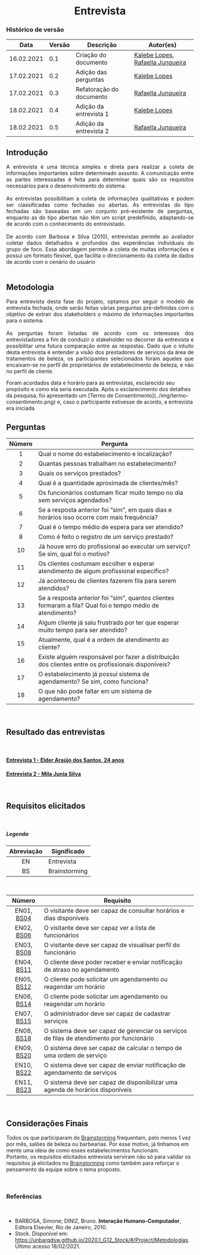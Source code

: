 # <center> Entrevista

### Histórico de versão
|Data | Versão | Descrição | Autor(es)
| -- | -- | -- | -- |
| 16.02.2021 | 0.1 | Criação do documento | [Kalebe Lopes](https://github.com/KalebeLopes), [Rafaella Junqueira](https://github.com/RafaellaJunqueira)|
| 17.02.2021 | 0.2 | Adição das perguntas | [Kalebe Lopes](https://github.com/KalebeLopes)|
| 17.02.2021 | 0.3 | Refatoração do documento | [Rafaella Junqueira](https://github.com/RafaellaJunqueira)|
| 18.02.2021 | 0.4 | Adição da entrevista 1 | [Kalebe Lopes](https://github.com/KalebeLopes)|
| 18.02.2021 | 0.5 | Adição da entrevista 2 | [Rafaella Junqueira](https://github.com/RafaellaJunqueira)|


## Introdução
<div align="justify">
A entrevista é uma técnica simples e direta para realizar a coleta de informações importantes sobre determinado assunto. A comunicação entre as partes interessadas é feita para determinar quais são os requisitos necessários para o desenvolvimento do sistema. 
<br><br>
As entrevistas possibilitam a coleta de informações qualitativas e podem ser classificadas como fechadas ou abertas. As entrevistas do tipo fechadas são baseadas em um conjunto pré-existente de perguntas, enquanto as do tipo abertas não têm um script predefinido, adaptando-se de acordo com o conhecimento do entrevistado.
<br><br>
De acordo com Barbosa e Silva (2010), entrevistas permite ao avaliador coletar dados detalhados e profundos das experiências individuais do grupo de foco. Essa abordagem permite a coleta de muitas informações e possui um formato flexível, que facilita o direcionamento da coleta de dados de acordo com o cenário do usuário
</div><br>

## Metodologia
<p align="justify">
Para entrevista desta fase do projeto, optamos por seguir o modelo de entrevista fechada, onde serão feitas várias perguntas pré-definidas com o objetivo de extrair dos stakeholders o máximo de informações importantes para o sistema.
<br><br> 
As perguntas foram listadas de acordo com os interesses dos entrevistadores a fim de conduzir o stakeholder no decorrer da entrevista e possibilitar uma futura comparação entre as respostas. Dado que o intuito desta entrevista é entender a visão dos prestadores de serviços da área de tratamentos de beleza, os participantes selecionados foram aqueles que encaixam-se no perfil de proprietários de estabelecimento de beleza, e não no perfil de cliente.
</p>
Foram acordados data e horário para as entrevistas, esclarecido seu propósito e como ela seria executada. Após o esclarecimento dos detalhes da pesquisa, foi apresentado um [Termo de Consentimento](../img/termo-consentimento.png) e, caso o participante estivesse de acordo, a entrevista era iniciada

<br>

## Perguntas

Número | Pergunta |
:--: | -- |
1 | Qual o nome do estabelecimento e localização? 
2| Quantas pessoas trabalham no estabelecimento? 
3| Quais os serviços prestados? 
4| Qual é a quantidade aproximada de clientes/mês? 
5| Os funcionários costumam ficar muito tempo no dia sem serviços agendados? 
6| Se a resposta anterior foi “sim”, em quais dias e horários isso ocorre com mais frequência?
7| Qual é o tempo médio de espera para ser atendido? 
8| Como é feito o registro de um serviço prestado?
10| Já houve erro do profissional ao executar um serviço? Se sim, qual foi o motivo?
11| Os clientes costumam escolher e esperar atendimento de algum profissional específico?  
12| Já aconteceu de clientes fazerem fila para serem atendidos? 
13| Se a resposta anterior foi “sim”, quantos clientes formaram a fila? Qual foi o tempo médio de atendimento?  
14| Algum cliente já saiu frustrado por ter que esperar muito tempo para ser atendido?
15| Atualmente, qual é a ordem de atendimento ao cliente? 
16| Existe alguém responsável por fazer a distribuição dos clientes entre os profissionais disponíveis? 
17| O estabelecimento já possui sistema de agendamento? Se sim, como funciona? 
18| O que não pode faltar em um sistema de agendamento? 
<br>

## Resultado das entrevistas
<br>

#### [Entrevista 1 - Elder Araújo dos Santos, 24 anos](entrevista1.md)
#### [Entrevista 2 - Mila Junia Silva](entrevista2.md)
<br>

## Requisitos elicitados
<br>

##### Legenda
| Abreviação | Significado |
|:---------: | --------- |
| EN         | Entrevista |
| BS         | Brainstorming |

<br>

| Número | Requisito |
|:-----: | --------- |
|EN01, [BS04](../base/brainstorming.md#requisitos-elicitados) | O visitante deve ser capaz de consultar horários e dias disponíveis |
|EN02, [BS06](brainstorming.md#requisitos-elicitados) | O visitante deve ser capaz ver a lista de funcionários |
|EN03, [BS08](brainstorming.md#requisitos-elicitados) | O visitante deve ser capaz de visualisar perfil do funcionário |
|EN04, [BS11](brainstorming.md#requisitos-elicitados) | O cliente deve poder receber e enviar notificação de atraso no agendamento |
|EN05, [BS12](brainstorming.md#requisitos-elicitados) | O cliente pode solicitar um agendamento ou reagendar um horário |
|EN06, [BS14](brainstorming.md#requisitos-elicitados) | O cliente pode solicitar um agendamento ou reagendar um horário |
|EN07, [BS15](brainstorming.md#requisitos-elicitados) | O administrador deve ser capaz de cadastrar serviços |
|EN08, [BS18](brainstorming.md#requisitos-elicitados) | O sistema deve ser capaz de gerenciar os serviços de filas de atendimento por funcionário |
|EN09, [BS20](brainstorming.md#requisitos-elicitados) | O sistema deve ser capaz de calcular o tempo de uma ordem de serviço |
|EN10, [BS22](brainstorming.md#requisitos-elicitados) | O sistema deve ser capaz de enviar notificação de agendamento de serviços |
|EN11, [BS23](brainstorming.md#requisitos-elicitados) | O sistema deve ser capaz de disponibilizar uma agenda de horários disponíveis |

<br>

## Considerações Finais

Todos os que participaram do [Brainstorming](brainstorming.md) frequentam, pelo menos 1 vez por mês, salões de beleza ou barbearias. Por esse motivo, já tínhamos em mente uma ideia de como esses estabelecimentos funcionam. <br>
Portanto, os requisitos elicitados entrevista serviram não só para validar os requisitos já elicitados no [Brainstorming](brainstorming.md) como também para reforçar o pensamento da equipe sobre o tema proposto.    

<br>

### Referências

<br>

* BARBOSA, Simone; DINIZ, Bruno. **Interação Humano-Computador**, Editora Elsevier, Rio de Janeiro, 2010.
* Stock. Disponível em: https://unbarqdsw.github.io/2020.1_G12_Stock/#/Project/Metodologias. Último acesso 18/02/2021.